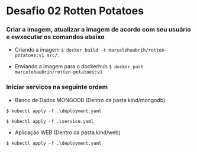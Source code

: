 # Desafio 02 Rotten Potatoes

### Criar a imagem, atualizar a imagem de acordo com seu usuário e ewxecutar os comandos abaixo

- Criando a imagem
``$ docker build -t marcelohaubrih/rotten-potatoes:v1 src/.``

- Enviando a imagem para o dockerhub
``$ docker push marcelohaubrih/rotten-potatoes:v1``

### Iniciar serviços na seguinte ordem
- Banco de Dados MONGODB (Dentro da pasta kind/mongodb)

``$ kubectl apply -f .\deployment.yaml``

``$ kubectl apply -f .\service.yaml``

- Aplicação WEB (Dentro da pasta kind/web)

``$ kubectl apply -f .\deployment.yaml``